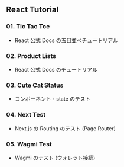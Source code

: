 ## React Tutorial

### 01. Tic Tac Toe

-   React 公式 Docs の五目並べチュートリアル

### 02. Product Lists

-   React 公式 Docs のチュートリアル

### 03. Cute Cat Status

-   コンポーネント・state のテスト

### 04. Next Test

-   Next.js の Routing のテスト (Page Router)

### 05. Wagmi Test

-   Wagmi のテスト (ウォレット接続)
